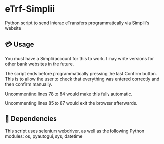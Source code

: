 # eTrf-Simplii
Python script to send Interac eTransfers programmatically via Simplii's website

## :credit_card: Usage

You must have a Simplii account for this to work. I may write versions for other bank websites in the future.

The script ends before programmatically pressing the last Confirm button. This is to allow the user to check that everything was entered correctly and then confirm manually.

Uncommenting lines 78 to 84 would make this fully automatic.

Uncommenting lines 85 to 87 would exit the browser afterwards.

## :snake: Dependencies

This script uses selenium webdriver, as well as the following Python modules:  os, pyautogui, sys, datetime
